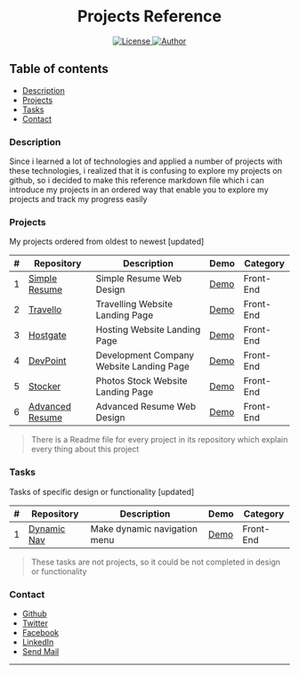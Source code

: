 <h1 align="center">Projects Reference</h1>

<p align="center">

<a href=https://www.gnu.org/licenses/gpl-3.0>
<img src="https://img.shields.io/badge/license-GPLv3-blue" alt="License">
</a>

<a href="https://github.com/salahineo/">
<img src="https://img.shields.io/badge/Author-Mohamed%20Salah-red" alt="Author">
</a>

</p>

## Table of contents

- [Description](#description)
- [Projects](#Projects)
- [Tasks](#tasks)
- [Contact](#contact)

### Description

Since i learned a lot of technologies and applied a number of projects with these technologies, i realized that it is confusing to explore my projects on github, so i decided to make this reference markdown file which i can introduce my projects in an ordered way that enable you to explore my projects and track my progress easily

### Projects

My projects ordered from oldest to newest [updated]

| # | Repository | Description | Demo | Category |
| --- | --- | --- | --- | --- |
| 1 | [Simple Resume](https://github.com/salahineo/Resume) | Simple Resume Web Design | [Demo](https://salahineo.github.io/Resume/) | Front-End |
| 2 | [Travello](https://github.com/salahineo/Travello) | Travelling Website Landing Page | [Demo](https://salahineo.github.io/Travello/) | Front-End |
| 3 | [Hostgate](https://github.com/salahineo/Hostgate) | Hosting Website Landing Page | [Demo](https://salahineo.github.io/Hostgate/) | Front-End |
| 4 | [DevPoint](https://github.com/salahineo/DevPoint) | Development Company Website Landing Page | [Demo](https://salahineo.github.io/DevPoint/) | Front-End |
| 5 | [Stocker](https://github.com/salahineo/Stocker) | Photos Stock Website Landing Page | [Demo](https://salahineo.github.io/Stocker/) | Front-End |
| 6 | [Advanced Resume](https://github.com/salahineo/Advanced-Resume) | Advanced Resume Web Design | [Demo](https://salahineo.github.io/Advanced-Resume/) | Front-End |

> There is a Readme file for every project in its repository which explain every thing about this project

### Tasks

Tasks of specific design or functionality [updated]

| # | Repository | Description | Demo | Category |
| --- | --- | --- | --- | --- |
| 1 | [Dynamic Nav](https://github.com/salahineo/Dynamic-Navigation-Menu) | Make dynamic navigation menu | [Demo](https://salahineo.github.io/Dynamic-Navigation-Menu/) | Front-End |

> These tasks are not projects, so it could be not completed in design or functionality

### Contact

- [Github](https://github.com/salahineo/)
- [Twitter](https://twitter.com/salahineo/)
- [Facebook](https://www.facebook.com/salahineo/)
- [LinkedIn](https://www.linkedin.com/in/salahineo/)
- [Send Mail](mailto:eng.mohamedsalah.it@gmail.com)

---
